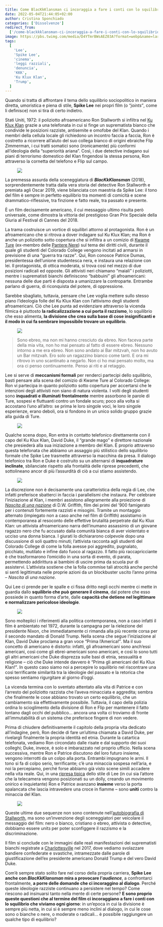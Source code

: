 ```yaml
---
title: Come BlacKkKlansman ci incoraggia a fare i conti con lo squilibrio
date: 2022-05-04T21:44:05+02:00
author: Cristina Sponchiado
categories: ['Dissolvenze']
redirect_from:
  ['/come-blackkklansman-ci-incoraggia-a-fare-i-conti-con-lo-squilibrio/']
image: https://pbs.twimg.com/media/D4YTmrBWsAEZ03A?format=webp&name=large
tags:
  [
    'Lee',
    'Spike Lee',
    'cinema',
    'leggi razziali',
    'denuncia',
    'KKK',
    'Ku Klux Klan',
    'Trump',
  ]
---
```


Quando si tratta di affrontare il tema dello squilibrio sociopolitico in maniera diretta, umoristica e piena di stile, **Spike Lee** nei propri film (o <q><em lang=’en’>joints</em></q>, come li definisce) non si tira di certo indietro.

Stati Uniti, 1972: il poliziotto afroamericano Ron Stallworth si infiltra nel [Ku Klux Klan](https://it.wikipedia.org/wiki/Ku_Klux_Klan) grazie a una telefonata in cui si finge un suprematista bianco che condivide le posizioni razziste, antisemite e omofobe del Klan. Quando i membri della cellula locale gli richiedono un incontro faccia a faccia, Ron è costretto a ricorrere all’aiuto del suo collega bianco di origini ebraiche Flip Zimmerman, i cui tratti somatici sono (ironicamente) più conformi all’ideologia della “superiorità ariana”. Così, i due detective indagano sui piani di terrorismo domestico del Klan fingendosi la stessa persona, Ron attraverso la cornetta del telefono e Flip sul campo.

<figure><img src='https://pbs.twimg.com/media/D4YTmrBWsAEZ03A?format=webp&name=large' /></figure>

La premessa assurda della sceneggiatura di **<cite>BlacKkKlansman</cite>** (2018), sorprendentemente tratta dalla vera storia del detective Ron Stallworth e premiata agli Oscar 2019, viene bilanciata con maestria da Spike Lee: il tono del film è sempre in perfetto equilibrio tra momenti di comicità e scene drammatico-riflessive, tra finzione e fatto reale, tra passato e presente.

È un film decisamente americano, il cui messaggio ultimo risulta però universale, come dimostra la vittoria del prestigioso Gran Prix Speciale della Giuria al Festival di Cannes del 2018.

La trama costruisce un vortice di squilibri attorno al protagonista. Ron è un afroamericano che si ritrova a dover indagare sul Ku Klux Klan; ma Ron è anche un poliziotto sotto copertura che si infiltra a un comizio di [Kwame Ture](https://it.wikipedia.org/wiki/Stokely_Carmichael) (ex-membro delle [Pantere Nere](https://it.wikipedia.org/wiki/Pantere_Nere)) sul tema dei diritti civili, durante il quale gli studenti del Colorado College vengono incitati ad armarsi in previsione di una <q>guerra tra razze</q>. Qui, Ron conosce Patrice Dumas, presidentessa dell’unione studentesca nera, e instaura una relazione con lei. Il protagonista, di ottica moderata, si trova così nel mezzo di due posizioni radicali ed opposte. Gli attivisti neri chiamano <q>maiali</q> i poliziotti, mentre i suprematisti bianchi definiscono <q>babbuini</q> gli afroamericani: nessuna delle due parti è disposta a umanizzare la controparte. Entrambe parlano di guerra, di riconquista del potere, di oppressione.

Sarebbe sbagliato, tuttavia, pensare che Lee voglia mettere sullo stesso piano l’ideologia folle del Ku Klux Klan con l’attivismo degli studenti afroamericani. Ciò che Lee punta ad evidenziare attraverso la vicenda filmica è piuttosto **la radicalizzazione a cui porta il razzismo**, lo squilibrio che esso alimenta, **la divisione che crea sulla base di cose insignificanti e il modo in cui fa sembrare impossibile trovare un equilibrio**.

<figure><img src='https://media-cldnry.s-nbcnews.com/image/upload/t_fit-1120w,f_auto,q_auto:best/newscms/2019_03/1403122/oscars-blackkklansman-today-inline-190118-01.jpg' /></figure>

> Sono ebreo, ma non mi hanno cresciuto da ebreo. Non faceva parte della mia vita, non ho mai pensato al fatto di essere ebreo. Nessuno intorno a me era ebreo. Non sono andato ai Bar mitzvah, non ho avuto un Bar mitzvah. Ero solo un ragazzino bianco come tanti. E ora mi ritrovo in uno scantinato a negarlo. Non ci ho mai pensato molto, ma ora ci penso continuamente. Penso ai riti e al retaggio.

Lee si serve di **meccanismi formali** per renderci partecipi dello squilibrio, basti pensare alla scena del comizio di Kwame Ture al Colorado College: Ron vi partecipa in quanto poliziotto sotto copertura per accertarsi che le intenzioni degli attivisti non siano di natura violenta. I volti degli studenti sono **inquadrati e illuminati frontalmente** mentre assorbono le parole di Ture, sospesi e fluttuanti contro un fondale scuro; poco alla volta si accostano l’uno all’altro: se prima le loro singole voci, le loro singole esperienze, erano deboli, ora si fondono in un unico solido gruppo grazie alla guida di Ture.

<figure><img src='https://www.filmtv.it/imgbank/POST_page/immagineb_5e6036688ea97.png' /></figure>

Qualche scena dopo, Ron entra in contatto telefonico direttamente con il capo del Ku Klux Klan, David Duke, il “grande mago” e direttore nazionale che presiederà alla sua iniziazione a membro del Klan. È proprio attraverso questa telefonata che abbiamo un assaggio più stilistico dello squilibrio formale che Spike Lee trasmette attraverso la macchina da presa. Il dialogo telefonico tra Ron e Duke è costruito su un alternarsi di **inquadrature inclinate**, sbilanciate rispetto alla frontalità delle riprese precedenti, che sottolineano ancor di più l’assurdità di ciò a cui stiamo assistendo.

<figure><img src='https://www.staynerd.com/wp-content/uploads/blackkklansman-jdwashington-tophergrace-call-700x290.jpg' /></figure>

La discrezione non è decisamente una caratteristica della regia di Lee, che infatti preferisce sbatterci in faccia i parallelismi che instaura. Per celebrare l’iniziazione al Klan, i membri assistono allegramente alla proiezione di [<cite>Nascita di una nazione</cite>](https://it.wikipedia.org/wiki/Nascita_di_una_nazione) di D.W. Griffith, film dei primi del ’900 famigerato per i contenuti fortemente razzisti e misogini. Tramite un montaggio alternato (impiegato non a caso anche nel film di Griffith) assistiamo in contemporanea al resoconto delle effettive brutalità perpetrate dal Ku Klux Klan: un attivista afroamericano narra dell’inumano assassinio di un giovane ragazzo nero che fu accusato dalla comunità bianca di aver violentato e ucciso una donna bianca. I giurati lo dichiararono colpevole dopo una discussione di soli quattro minuti; l’attivista racconta agli studenti del Colorado College di come la folla avesse poi aggredito, pugnalato, picchiato, mutilato e infine dato fuoco al ragazzo. Il fatto più raccapricciante è che trasformarono l’omicidio in una sorta di evento, di parata, permettendo addirittura ai bambini di uscire prima da scuola pur di assistervi. L’attivista sostiene che la folla commise tali atrocità anche perché si sentì legittimata nelle proprie azioni da un blockbuster uscito l’anno prima – <cite>Nascita di una nazione</cite>.

Qui Lee ci prende per le spalle e ci fissa dritto negli occhi mentre ci mette in guardia dallo **squilibrio che può generare il cinema**, dal potere che esso possiede in quanto forma d’arte, dalle **capacità che detiene nel legittimare e normalizzare pericolose ideologie**.

<figure><img src='https://www.nextbestpicture.com/uploads/7/1/0/2/71028997/blackkklansman_18_orig.jpg' /></figure>

Sono molteplici i riferimenti alla politica contemporanea, non a caso infatti il film è ambientato nel 1972, durante la campagna per la rielezione del presidente Nixon, che immediatamente ci rimanda alla più recente corsa per il secondo mandato di Donald Trump. Nella scena che segue l’iniziazione al Klan, David Duke proclama a gran voce <q>Prima l’America!</q>. Ma il suo concetto di americano è distorto: infatti, gli afroamericani sono anch’essi americani, così come gli ebrei-americani sono americani, e così lo sono tutti gli altri americani che Duke disprezza sulle basi di etnia, sessualità e religione – ciò che Duke intende davvero è <q>Prima gli americani del Ku Klux Klan!</q>. In questo caso siamo noi a percepire lo squilibrio nel riscontrare una così terrificante similarità tra la ideologie del passato e la retorica che spesso sentiamo rigurgitare al giorno d’oggi.

La vicenda termina con lo sventato attentato alla vita di Patrice e con l’arresto del poliziotto razzista che l’aveva minacciata e aggredita; sembra che finalmente le cose abbiano trovato un certo equilibrio, che un cambiamento sia effettivamente possibile. Tuttavia, il capo della polizia ordina lo scioglimento della divisione di Ron e Flip per mantenere il fatto lontano dagli occhi del pubblico… ancora una volta ci troviamo di fronte all’immutabilità di un sistema che preferisce fingere di non vedere.

Prima di chiudere definitivamente il capitolo della propria vita dedicato all’indagine, però, Ron decide di fare un’ultima chiamata a David Duke, per rivelargli finalmente la propria identità ed etnia. Durante la catartica telefonata, vediamo Ron circondato dalle risate e dal supporto dei suoi colleghi; Duke, invece, è solo e imbarazzato nel proprio ufficio. Nella scena successiva, mentre Ron e Patrice discutono del loro futuro insieme, vengono interrotti da un colpo alla porta. Entrambi impugnano le armi. Il tono si fa di colpo serio, terrificante; c’è una minaccia sospesa nell’aria, e noi la percepiamo, perché forse abbiamo già visto scene simili accadere nella vita reale. Qui, in una [ripresa tipica](https://www.youtube.com/watch?v=Cu9-UymSApM) dello stile di Lee (in cui sia l’attore che la telecamera vengono posizionati su un dolly, creando un movimento onirico e inquietante) Ron e Patrice avanzano **insieme** verso la porta spalancata che lascia intravedere una croce in fiamme – sono **uniti** contro la minaccia del Klan.

[<figure><img src='https://pbs.twimg.com/media/Eu97VHoXAAEsrdL?format=webp&name=large' /></figure>](https://www.youtube.com/watch?v=jM58PVbDHgg)

Queste ultime due sequenze non sono contenute nell’[autobiografia di Stallworth](https://www.ron-stallworth.com), ma sono un’invenzione degli sceneggiatori per veicolare il messaggio del film: nero o bianco, cristiano o ebreo, attivista o detective, dobbiamo essere unitз per poter sconfiggere il razzismo e la discriminazione.

Il film si conclude con le immagini dalle reali manifestazioni dei suprematisti bianchi registrate a [Charlottesville](https://it.wikipedia.org/wiki/Unite_the_Right_rally) nel 2017, dove vediamo svolazzare bandiere confederate e svastiche, intramezzate dalle parole di giustificazione dell’ex presidente americano Donald Trump e del vero David Duke.

Com’è sempre stato solito fare nel corso della propria carriera, **Spike Lee anche con <cite>BlacKkKlansman</cite> mira a provocare l’<i lang='en'>audience</i>**, a confrontarci frontalmente, **a porre delle domande che ci incoraggino al dialogo**. Perché queste ideologie razziste continuano a persistere nel tempo? Come riescono ad insinuarsi tanto nella mente di certe persone? **E sono proprio queste questioni che al termine del film ci incoraggiano a fare i conti con lo squilibrio che viviamo ogni giorno**: in un’epoca in cui la divisione è sempre più netta, in cui si è sempre meno inclini al dialogo, in cui le cose sono o bianche o nere, o moderate o radicali… è possibile raggiungere un qualche tipo di equilibrio?
